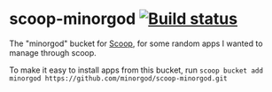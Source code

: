 # scoop-minorgod [![Build status](https://ci.appveyor.com/api/projects/status/8eniafd60rdf41f4?svg=true)](https://ci.appveyor.com/project/minorgod/scoop-minorgod)

The "minorgod" bucket for [Scoop](http://scoop.sh), for some random apps I wanted to manage through scoop.

To make it easy to install apps from this bucket, run
    `scoop bucket add minorgod https://github.com/minorgod/scoop-minorgod.git`
